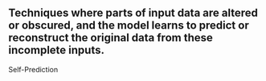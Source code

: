 Techniques where parts of input data are altered or obscured, and the model learns to predict or reconstruct the original data from these incomplete inputs.
---
Self-Prediction
